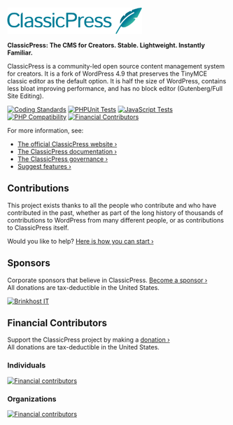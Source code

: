 <a href="https://www.classicpress.net"><img src="src/wp-admin/images/classicpress-logo-wordmark-gradient-on-transparent.svg" height="60"></a>

**ClassicPress: The CMS for Creators. Stable. Lightweight. Instantly Familiar.**

ClassicPress is a community-led open source content management system for creators. It is a fork of WordPress 4.9 that preserves the TinyMCE classic editor as the default option. It is half the size of WordPress, contains less bloat improving performance, and has no block editor (Gutenberg/Full Site Editing). 

[![Coding Standards](https://github.com/ClassicPress/ClassicPress/workflows/Coding%20Standards/badge.svg?branch=develop)](https://github.com/ClassicPress/ClassicPress/actions?query=workflow%3A%22Coding+Standards%22+branch%3Adevelop)
[![PHPUnit Tests](https://github.com/ClassicPress/ClassicPress/workflows/PHPUnit%20Tests/badge.svg?branch=develop)](https://github.com/ClassicPress/ClassicPress/actions?query=workflow%3A%22PHPUnit+Tests%22+branch%3Adevelop)
[![JavaScript Tests](https://github.com/ClassicPress/ClassicPress/workflows/JavaScript%20Tests/badge.svg?branch=develop)](https://github.com/ClassicPress/ClassicPress/actions?query=workflow%3A%22JavaScript+Tests%22+branch%3Adevelop)
[![PHP Compatibility](https://github.com/ClassicPress/ClassicPress/workflows/PHP%20Compatibility/badge.svg?branch=develop)](https://github.com/ClassicPress/ClassicPress/actions?query=workflow%3A%22PHP+Compatibility%22+branch%3Adevelop)
[![Financial Contributors](https://opencollective.com/classicpress/tiers/badge.svg?label=Financial+Contributors)](https://opencollective.com/classicpress)

For more information, see:

- [The official ClassicPress website ›](https://www.classicpress.net/)
- [The ClassicPress documentation ›](https://docs.classicpress.net/)
- [The ClassicPress governance ›](https://www.classicpress.net/governance/)
- [Suggest features ›](https://github.com/ClassicPress/ClassicPress/issues/)

## Contributions

This project exists thanks to all the people who contribute and who have contributed in the past, whether as part of the long history of thousands of contributions to WordPress from many different people, or as contributions to ClassicPress itself.

Would you like to help? [Here is how you can start ›](https://github.com/ClassicPress/ClassicPress/blob/develop/.github/CONTRIBUTING.md)


## Sponsors
Corporate sponsors that believe in ClassicPress. [Become a sponsor ›](https://opencollective.com/babel#sponsor)   
All donations are tax-deductible in the United States.

[![Brinkhost IT](https://www.classicpress.net/wp-content/uploads/2022/07/brinkhost-webhosting-domeinregistratie-webdesign-logo.png)](https://www.brinkhost.nl)

## Financial Contributors

Support the ClassicPress project by making a [donation ›](https://opencollective.com/classicpress)   
All donations are tax-deductible in the United States.

### Individuals

[![Financial contributors](https://opencollective.com/classicpress/individuals.svg?width=890)](https://opencollective.com/classicpress)

### Organizations
[![Financial contributors](https://opencollective.com/classicpress/organizations.svg?width=890)](https://opencollective.com/classicpress)